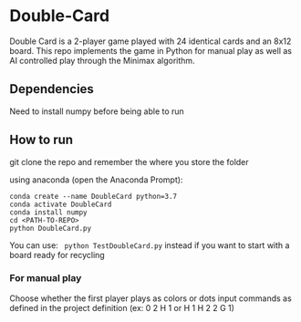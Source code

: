 # Double-Card
Double Card is a 2-player game played with 24 identical cards and an 8x12 board. This repo implements the game in Python for manual play as well as AI controlled play through the Minimax algorithm.

## Dependencies
Need to install numpy before being able to run

## How to run
git clone the repo and remember the <PATH-TO-REPO> where you store the folder

using anaconda (open the Anaconda Prompt):
```
conda create --name DoubleCard python=3.7
conda activate DoubleCard
conda install numpy
cd <PATH-TO-REPO>
python DoubleCard.py
```

You can use: ``` python TestDoubleCard.py``` instead if you want to start with a board ready for recycling

### For manual play
Choose whether the first player plays as colors or dots
input commands as defined in the project definition (ex: 0 2 H 1 or H 1 H 2 2 G 1)
